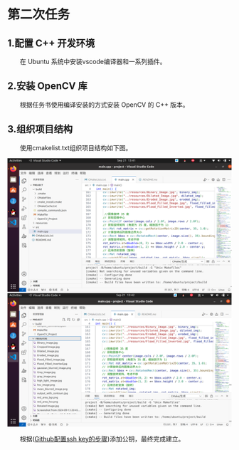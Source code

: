 # 第二次任务
<h2>1.配置 C++ 开发环境</h2>
	<p style="text-indent:2em">在 Ubuntu 系统中安装vscode编译器和一系列插件。
<h2>2.安装 OpenCV 库</h2>
<p style="text-indent:2em">根据任务书使用编译安装的方式安装 OpenCV 的 C++ 版本。</p>
<h2>3.组织项目结构</h2>
<p style="text-indent:2em">使用cmakelist.txt组织项目结构如下图。</p>
<img src= "https://github.com/MAKKAPAKKA-DYC/-/blob/assets/%E7%AC%AC%E4%BA%8C%E5%91%A8%E4%BB%A3%E7%A0%81%E7%BB%93%E6%9E%84.png" width="600" height="300">
	<img src="https://github.com/MAKKAPAKKA-DYC/-/blob/main/assets/%E7%AC%AC%E4%BA%8C%E5%91%A8%E4%BB%A3%E7%A0%81%E7%BB%93%E6%9E%84%E2%80%98%E2%80%99.png" width="600" height="300">
<p style="text-indent:2em">根据(<a href="https://blog.csdn.net/weixin_42310154/article/details/118340458" title="示例网站" target="_blank">Github配置ssh key的步骤</a>)添加公钥，最终完成建立。</p>

